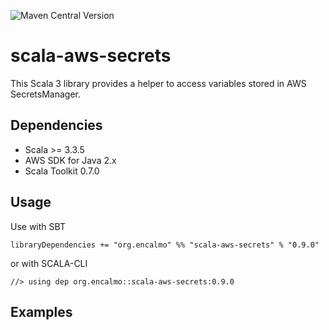 ![Maven Central Version](https://img.shields.io/maven-central/v/org.encalmo/scala-aws-secrets_3?style=for-the-badge)

# scala-aws-secrets

This Scala 3 library provides a helper to access variables stored in AWS SecretsManager.

## Dependencies

- Scala >= 3.3.5
- AWS SDK for Java 2.x
- Scala Toolkit 0.7.0

## Usage

Use with SBT

    libraryDependencies += "org.encalmo" %% "scala-aws-secrets" % "0.9.0"

or with SCALA-CLI

    //> using dep org.encalmo::scala-aws-secrets:0.9.0

## Examples
